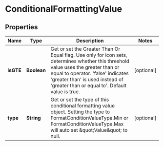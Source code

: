 
# ConditionalFormattingValue

## Properties
Name | Type | Description | Notes
------------ | ------------- | ------------- | -------------
**isGTE** | **Boolean** | Get or set the Greater Than Or Equal flag. Use only for icon sets, determines    whether this threshold value uses the greater than or equal to operator.    &#39;false&#39; indicates &#39;greater than&#39; is used instead of &#39;greater than or equal    to&#39;.  Default value is true.              |  [optional]
**type** | **String** | Get or set the type of this conditional formatting value object.  Setting      the type to FormatConditionValueType.Min or FormatConditionValueType.Max      will auto set \&quot;Value\&quot; to null.   |  [optional]



